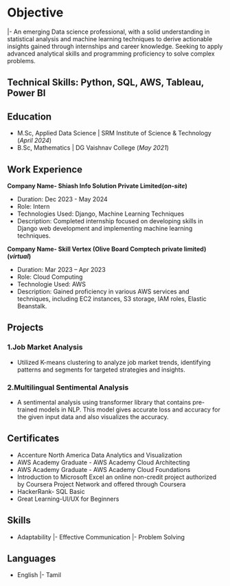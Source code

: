 # Objective 
|- An emerging Data science professional, with a solid understanding in statistical analysis and machine learning techniques to derive actionable insights gained through internships and career knowledge. Seeking to apply advanced analytical skills and programming proficiency to solve complex problems.

## Technical Skills: Python, SQL, AWS, Tableau, Power BI

## Education							       		
- M.Sc, Applied Data Science	| SRM Institute of Science & Technology (_April 2024_)	 			        		
- B.Sc, Mathematics           | DG Vaishnav College (_May 2021_)

## Work Experience 
**Company Name- Shiash Info Solution Private Limited(_on-site_)** 
- Duration: Dec 2023 - May 2024 
- Role: Intern
- Technologies Used: Django, Machine Learning Techniques
- Description: Completed internship focused on developing skills in Django web development and implementing machine learning techniques.

**Company Name- Skill Vertex (Olive Board Comptech private limited)(_virtual_)**
- Duration: Mar 2023 – Apr 2023
- Role:  Cloud Computing
- Technologie Used: AWS
- Description: Gained proficiency in various AWS services and techniques, including EC2 instances, S3 storage, IAM roles, Elastic Beanstalk.

## Projects
### 1.Job Market Analysis
- Utilized K-means clustering to analyze job market trends, identifying patterns and segments for targeted strategies and insights.

### 2.Multilingual Sentimental Analysis

- A sentimental analysis using transformer library that contains pre-trained models in NLP. This model gives accurate loss and accuracy for the given input data and also visualizes the accuracy.

## Certificates

- Accenture North America Data Analytics and Visualization 
- AWS Academy Graduate - AWS Academy Cloud Architecting
- AWS Academy Graduate - AWS Academy Cloud Foundations
- Introduction to Microsoft Excel an online non-credit project authorized by Coursera Project Network and offered through Coursera
- HackerRank- SQL Basic
- Great Learning-UI/UX for Beginners

## Skills
- Adaptability |- Effective Communication |- Problem Solving

## Languages
- English |- Tamil




